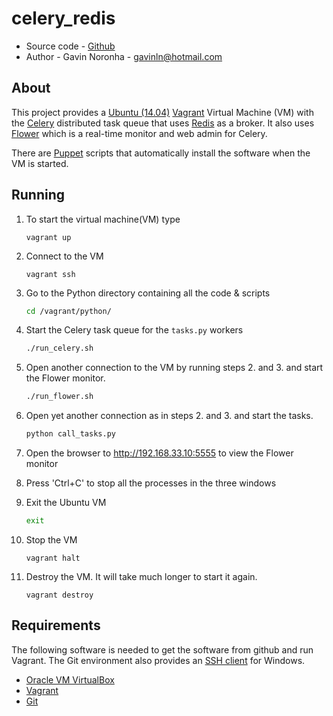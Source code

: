 celery_redis
============

* Source code - [Github][1]
* Author - Gavin Noronha - <gavinln@hotmail.com>

[1]: https://github.com/gavinln/celery_redis.git

About
-----

This project provides a [Ubuntu (14.04)][2] [Vagrant][3] Virtual Machine (VM)
with the [Celery][4] distributed task queue that uses [Redis][5] as a broker.
It also uses [Flower][6] which is a real-time monitor and web admin for Celery.

[2]: http://releases.ubuntu.com/14.04/
[3]: http://www.vagrantup.com/
[4]: http://www.celeryproject.org/
[5]: http://redis.io/
[6]: https://github.com/mher/flower

There are [Puppet][7] scripts that automatically install the software when
the VM is started.

[7]: http://puppetlabs.com/

Running
-------

1. To start the virtual machine(VM) type

    ```
    vagrant up
    ```

2. Connect to the VM

    ```
    vagrant ssh
    ```

3. Go to the Python directory containing all the code & scripts

    ```bash
    cd /vagrant/python/
    ```

4. Start the Celery task queue for the `tasks.py` workers

    ```bash
    ./run_celery.sh
    ```
5. Open another connection to the VM by running steps 2. and 3. and start the
Flower monitor.

    ```bash
    ./run_flower.sh
    ```

6. Open yet another connection as in steps 2. and 3. and start the tasks.

    ```bash
    python call_tasks.py
    ```

7. Open the browser to http://192.168.33.10:5555 to view the Flower monitor

8. Press 'Ctrl+C' to stop all the processes in the three windows

9. Exit the Ubuntu VM

    ```bash
    exit
    ```
10. Stop the VM

    ```
    vagrant halt
    ```

11. Destroy the VM. It will take much longer to start it again.

    ```
    vagrant destroy
    ```

Requirements
------------

The following software is needed to get the software from github and run
Vagrant. The Git environment also provides an [SSH client][8] for Windows.

* [Oracle VM VirtualBox][9]
* [Vagrant][10]
* [Git][11]

[8]: http://en.wikipedia.org/wiki/Secure_Shell
[9]: https://www.virtualbox.org/
[10]: http://vagrantup.com/
[11]: http://git-scm.com/

